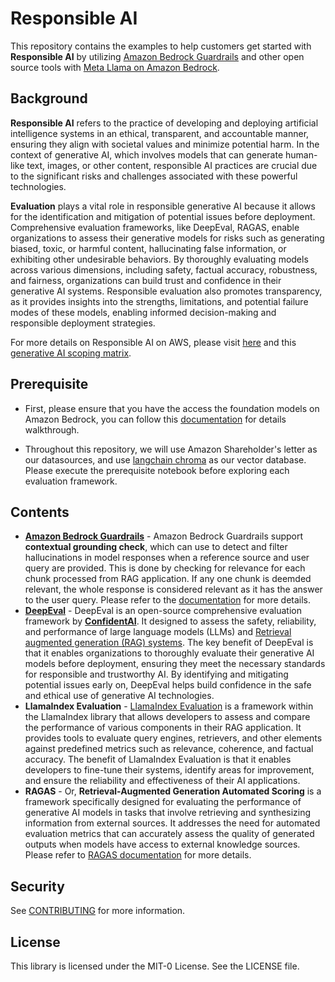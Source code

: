 # Responsible AI

This repository contains the examples to help customers get started with **Responsible AI** by utilizing [Amazon Bedrock Guardrails](https://aws.amazon.com/bedrock/guardrails/) and other open source tools with [Meta Llama on Amazon Bedrock](https://aws.amazon.com/bedrock/llama/).

## Background

**Responsible AI** refers to the practice of developing and deploying artificial intelligence systems in an ethical, transparent, and accountable manner, ensuring they align with societal values and minimize potential harm. In the context of generative AI, which involves models that can generate human-like text, images, or other content, responsible AI practices are crucial due to the significant risks and challenges associated with these powerful technologies.

**Evaluation** plays a vital role in responsible generative AI because it allows for the identification and mitigation of potential issues before deployment. Comprehensive evaluation frameworks, like DeepEval, RAGAS, enable organizations to assess their generative models for risks such as generating biased, toxic, or harmful content, hallucinating false information, or exhibiting other undesirable behaviors. By thoroughly evaluating models across various dimensions, including safety, factual accuracy, robustness, and fairness, organizations can build trust and confidence in their generative AI systems. Responsible evaluation also promotes transparency, as it provides insights into the strengths, limitations, and potential failure modes of these models, enabling informed decision-making and responsible deployment strategies.

For more details on Responsible AI on AWS, please visit [here](https://aws.amazon.com/ai/responsible-ai/) and this [generative AI scoping matrix](https://aws.amazon.com/ai/generative-ai/security/scoping-matrix/).

## Prerequisite

- First, please ensure that you have the access the foundation models on Amazon Bedrock, you can follow this [documentation](https://docs.aws.amazon.com/bedrock/latest/userguide/model-access.html) for details walkthrough.

- Throughout this repository, we will use Amazon Shareholder's letter as our datasources, and use [langchain chroma](https://python.langchain.com/docs/integrations/vectorstores/chroma/) as our vector database. Please execute the prerequisite notebook before exploring each evaluation framework.


## Contents
- [**Amazon Bedrock Guardrails**](./BedrockGuardrailsContextualGrounding) - Amazon Bedrock Guardrails support **contextual grounding check**, which can use to detect and filter hallucinations in model responses when a reference source and user query are provided. This is done by checking for relevance for each chunk processed from RAG application. If any one chunk is deemded relevant, the whole response is considered relevant as it has the answer to the user query. Please refer to the [documentation](https://docs.aws.amazon.com/bedrock/latest/userguide/guardrails-contextual-grounding-check.html) for more details.
- [**DeepEval**](./DeepEval) - DeepEval is an open-source comprehensive evaluation framework by [**ConfidentAI**](https://docs.confident-ai.com/). It designed to assess the safety, reliability, and performance of large language models (LLMs) and [Retrieval augmented generation (RAG) systems](https://aws.amazon.com/what-is/retrieval-augmented-generation/). The key benefit of DeepEval is that it enables organizations to thoroughly evaluate their generative AI models before deployment, ensuring they meet the necessary standards for responsible and trustworthy AI. By identifying and mitigating potential issues early on, DeepEval helps build confidence in the safe and ethical use of generative AI technologies.
- **LlamaIndex Evaluation** - [LlamaIndex Evaluation](https://docs.llamaindex.ai/en/stable/optimizing/evaluation/evaluation/) is a framework within the LlamaIndex library that allows developers to assess and compare the performance of various components in their RAG application. It provides tools to evaluate query engines, retrievers, and other elements against predefined metrics such as relevance, coherence, and factual accuracy. The benefit of LlamaIndex Evaluation is that it enables developers to fine-tune their systems, identify areas for improvement, and ensure the reliability and effectiveness of their AI applications.
- **RAGAS** - Or, **Retrieval-Augmented Generation Automated Scoring** is a framework specifically designed for evaluating the performance of generative AI models in tasks that involve retrieving and synthesizing information from external sources. It addresses the need for automated evaluation metrics that can accurately assess the quality of generated outputs when models have access to external knowledge sources. Please refer to [RAGAS documentation](https://docs.ragas.io/en/stable/) for more details.


## Security

See [CONTRIBUTING](CONTRIBUTING.md#security-issue-notifications) for more information.

## License

This library is licensed under the MIT-0 License. See the LICENSE file.

